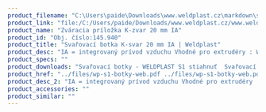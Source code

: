 ```yaml
---
product_filename: "C:\Users\paide\Downloads\www.weldplast.cz\markdown\svarovaci-botka-k-svar-20-mm-ia.md"
product_link: "file:/C:/Users/paide/Downloads/www.weldplast.cz/www.weldplast.cz/sk/svarovaci-botka-k-svar-20-mm-ia"
product_name: "Zváracia príložka K-zvar 20 mm IA"
product_id: "Obj. číslo:145.940"
product_title: "Svařovací botka K-svar 20 mm IA | Weldplast"
product_desc: "IA = integrovaný prívod vzduchu Vhodné pro extrudéry : WELDPLAST S2FUSION 2FUSION 3FUSION 3C"
product_specs: ""
product_downloads: "Svařovací botky - WELDPLAST S1 stiahnuť  Svařovací botky - FUSION 2/3/3C WELDPLAST S2 stiahnuť  Svařovací botky - WELDPLAST S2 PVC S4 S6 stiahnuť"
product_href: "../files/wp-s1-botky-web.pdf ../files/wp-s1-botky-web.pdf ../files/prehled-botek-fusion-2-3-3c-weldplast-s21.pdf ../files/prehled-botek-fusion-2-3-3c-weldplast-s21.pdf ../files/prehled-botek-weldplast-s2pvc-s4-s62.pdf ../files/prehled-botek-weldplast-s2pvc-s4-s62.pdf"
product_desc_2: "IA = integrovaný prívod vzduchu Vhodné pro extrudéry : WELDPLAST S2FUSION 2FUSION 3FUSION 3C"
product_accessories: ""
product_similar: ""
---
```

